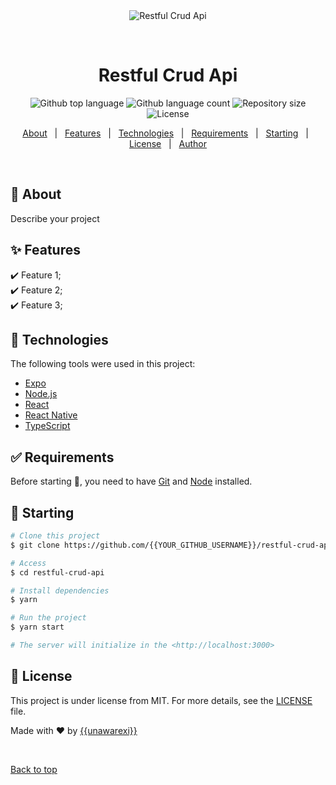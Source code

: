 <div align="center" id="top"> 
  <img src="./.github/app.gif" alt="Restful Crud Api" />

  &#xa0;

  <!-- <a href="https://restfulcrudapi.netlify.app">Demo</a> -->
</div>

<h1 align="center">Restful Crud Api</h1>

<p align="center">
  <img alt="Github top language" src="https://img.shields.io/github/languages/top/unawarexi/restful-crud-api?color=56BEB8">

  <img alt="Github language count" src="https://img.shields.io/github/languages/count/unawarexi/restful-crud-api?color=56BEB8">

  <img alt="Repository size" src="https://img.shields.io/github/repo-size/unawarexi/restful-crud-api?color=56BEB8">

  <img alt="License" src="https://img.shields.io/github/license/unawarexi/restful-crud-api?color=56BEB8">

  <!-- <img alt="Github issues" src="https://img.shields.io/github/issues/{{YOUR_GITHUB_USERNAME}}/restful-crud-api?color=56BEB8" /> -->

  <!-- <img alt="Github forks" src="https://img.shields.io/github/forks/{{YOUR_GITHUB_USERNAME}}/restful-crud-api?color=56BEB8" /> -->

  <!-- <img alt="Github stars" src="https://img.shields.io/github/stars/{{YOUR_GITHUB_USERNAME}}/restful-crud-api?color=56BEB8" /> -->
</p>

<!-- Status -->

<!-- <h4 align="center"> 
	🚧  Restful Crud Api 🚀 Under construction...  🚧
</h4> 

<hr> -->

<p align="center">
  <a href="#dart-about">About</a> &#xa0; | &#xa0; 
  <a href="#sparkles-features">Features</a> &#xa0; | &#xa0;
  <a href="#rocket-technologies">Technologies</a> &#xa0; | &#xa0;
  <a href="#white_check_mark-requirements">Requirements</a> &#xa0; | &#xa0;
  <a href="#checkered_flag-starting">Starting</a> &#xa0; | &#xa0;
  <a href="#memo-license">License</a> &#xa0; | &#xa0;
  <a href="https://github.com/{{YOUR_GITHUB_USERNAME}}" target="_blank">Author</a>
</p>

<br>

## :dart: About ##

Describe your project

## :sparkles: Features ##

:heavy_check_mark: Feature 1;\
:heavy_check_mark: Feature 2;\
:heavy_check_mark: Feature 3;

## :rocket: Technologies ##

The following tools were used in this project:

- [Expo](https://expo.io/)
- [Node.js](https://nodejs.org/en/)
- [React](https://pt-br.reactjs.org/)
- [React Native](https://reactnative.dev/)
- [TypeScript](https://www.typescriptlang.org/)

## :white_check_mark: Requirements ##

Before starting :checkered_flag:, you need to have [Git](https://git-scm.com) and [Node](https://nodejs.org/en/) installed.

## :checkered_flag: Starting ##

```bash
# Clone this project
$ git clone https://github.com/{{YOUR_GITHUB_USERNAME}}/restful-crud-api

# Access
$ cd restful-crud-api

# Install dependencies
$ yarn

# Run the project
$ yarn start

# The server will initialize in the <http://localhost:3000>
```

## :memo: License ##

This project is under license from MIT. For more details, see the [LICENSE](LICENSE.md) file.


Made with :heart: by <a href="https://github.com/unawarexi" target="_blank">{{unawarexi}}</a>

&#xa0;

<a href="#top">Back to top</a>
